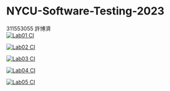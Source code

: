 # NYCU-Software-Testing-2023
311553055 許博濟    
[![Lab01 CI](https://github.com/Tommy-Hsu/311553055-ST-2023/actions/workflows/Lab01-CI.yml/badge.svg)](https://github.com/Tommy-Hsu/311553055-ST-2023/actions/workflows/Lab01-CI.yml)

[![Lab02 CI](https://github.com/Tommy-Hsu/311553055-ST-2023/actions/workflows/Lab02-CI.yml/badge.svg)](https://github.com/Tommy-Hsu/311553055-ST-2023/actions/workflows/Lab02-CI.yml)

[![Lab03 CI](https://github.com/Tommy-Hsu/311553055-ST-2023/actions/workflows/Lab03-CI.yml/badge.svg)](https://github.com/Tommy-Hsu/311553055-ST-2023/actions/workflows/Lab03-CI.yml)

[![Lab04 CI](https://github.com/Tommy-Hsu/311553055-ST-2023/actions/workflows/Lab04-CI.yml/badge.svg)](https://github.com/Tommy-Hsu/311553055-ST-2023/actions/workflows/Lab04-CI.yml)

[![Lab05 CI](https://github.com/Tommy-Hsu/311553055-ST-2023/actions/workflows/Lab05-CI.yml/badge.svg)](https://github.com/Tommy-Hsu/311553055-ST-2023/actions/workflows/Lab05-CI.yml)
